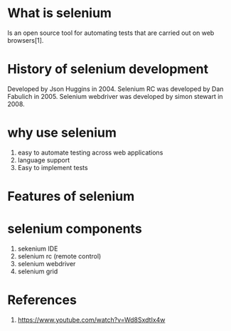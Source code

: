 # What is selenium

Is an open source tool for automating tests that are carried out on web browsers[1]. 

# History of selenium development

Developed by Json Huggins in 2004. Selenium RC was developed by Dan Fabulich in 2005. Selenium webdriver was developed by simon stewart in 2008.

# why use selenium
1. easy to automate testing across web applications
2. language support
3. Easy to implement tests

# Features of selenium

# selenium components

1. sekenium IDE
2. selenium rc (remote control)
3. selenium webdriver
4. selenium grid

# References

1. https://www.youtube.com/watch?v=Wd8SxdtIx4w
